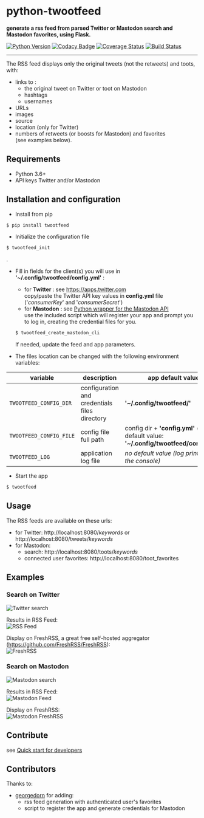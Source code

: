 # python-twootfeed
**generate a rss feed from parsed Twitter or Mastodon search and Mastodon favorites, using Flask.**  
  
[![Python Version](https://img.shields.io/badge/python-3.6+-brightgreen.svg)](https://python.org) 
[![Codacy Badge](https://api.codacy.com/project/badge/Grade/14d1c00121c04cd2b81453c597639ca6)](https://www.codacy.com/app/SamR1/python-twootfeed) 
[![Coverage Status](https://coveralls.io/repos/github/SamR1/python-twootfeed/badge.svg?branch=master)](https://coveralls.io/github/SamR1/python-twootfeed?branch=master) 
[![Build Status](https://travis-ci.org/SamR1/python-twootfeed.svg?branch=master)](https://travis-ci.org/SamR1/python-twootfeed)

---

The RSS feed displays only the original tweets (not the retweets) and toots, with:
- links to :  
  - the original tweet on Twitter or toot on Mastodon  
  - hashtags  
  - usernames  
- URLs 
- images
- source
- location (only for Twitter)
- numbers of retweets (or boosts for Mastodon) and favorites  
(see examples below).  


## Requirements

- Python 3.6+
- API keys Twitter and/or Mastodon 

  
## Installation and configuration

- Install from pip

```bash
$ pip install twootfeed
```

- Initialize the configuration file
```bash
$ twootfeed_init
```
.

- Fill in fields for the client(s) you will use in **'~/.config/twootfeed/config.yml'** :
  - for **Twitter** : see https://apps.twitter.com  
  copy/paste the Twitter API key values in **config.yml** file ('_consumerKey_' and '_consumerSecret_')
  - for **Mastodon** : see [Python wrapper for the Mastodon API](https://mastodonpy.readthedocs.io/)  
  use the included script which will register your app and prompt you to log in, creating the credential files for you.
  ```bash
  $ twootfeed_create_mastodon_cli
  ```
  If needed, update the feed and app parameters.

  
- The files location can be changed with the following environment variables:

| variable               | description                                   | app default value                                                                         |
|------------------------|-----------------------------------------------| ------------------------------------------------------------------------------------------|
| `TWOOTFEED_CONFIG_DIR` | configuration and credentials files directory | **'~/.config/twootfeed/'**                                                                |
| `TWOOTFEED_CONFIG_FILE`| config file full path                         | config dir + **'config.yml'** => with default value: **'~/.config/twootfeed/config.yml'** |
| `TWOOTFEED_LOG`        | application log file                          | _no default value (log printed on the console)_                                           |

- Start the app
```bash
$ twootfeed
```

## Usage 

The RSS feeds are available on these urls:  
  - for Twitter: http://localhost:8080/_keywords_ or http://localhost:8080/tweets/_keywords_
  - for Mastodon: 
    - search: http://localhost:8080/toots/_keywords_ 
    - connected user favorites: http://localhost:8080/toot_favorites


## Examples 

### Search on Twitter 

![Twitter search](https://raw.githubusercontent.com/SamR1/python-twootfeed/master/images/twitter.png)  

Results in RSS Feed:  
![RSS Feed](https://raw.githubusercontent.com/SamR1/python-twootfeed/master/images/RSSFeed.png)  
  
Display on FreshRSS, a great free self-hosted aggregator (https://github.com/FreshRSS/FreshRSS):   
![FreshRSS](https://raw.githubusercontent.com/SamR1/python-twootfeed/master/images/FreshRSS.png)  

### Search on Mastodon

![Mastodon search](https://raw.githubusercontent.com/SamR1/python-twootfeed/master/images/mastodon.png)

Results in RSS Feed:  
![Mastodon Feed](https://raw.githubusercontent.com/SamR1/python-twootfeed/master/images/MastodonRSSFeed.png) 

Display on FreshRSS:  
![Mastodon FreshRSS](https://raw.githubusercontent.com/SamR1/python-twootfeed/master/images/MastodonFreshRSS.png)  


## Contribute
see [Quick start for developers](https://github.com/SamR1/python-twootfeed/wiki/Quick-start-for-developers)


## Contributors
Thanks to:
- [georgedorn](https://github.com/georgedorn) for adding:
  - rss feed generation with authenticated user's favorites
  - script to register the app and generate credentials for Mastodon
